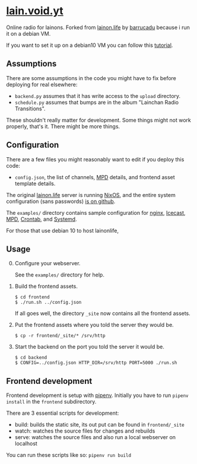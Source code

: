[lain.void.yt](https://lain.void.yt)
===============

Online radio for lainons. Forked from [lainon.life](lainon.life) by [barrucadu](https://github.com/barrucadu/lainonlife) because i run it on a debian VM.

If you want to set it up on a debian10 VM you can follow this [tutorial](https://blog.void.yt/servers/lainradio/index.html).

Assumptions
-----------

There are some assumptions in the code you might have to fix before
deploying for real elsewhere:

- `backend.py` assumes that it has write access to the `upload` directory.
- `schedule.py` assumes that bumps are in the album "Lainchan Radio Transitions".

These shouldn't really matter for development.  Some things might not
work properly, that's it.  There might be more things.

Configuration
-------------

There are a few files you might reasonably want to edit if you deploy
this code:

- `config.json`, the list of channels, [MPD][] details, and frontend
  asset template details.

The original [lainon.life][] server is running [NixOS][], and the entire system
configuration (sans passwords) [is on github][nixfiles].

The `examples/` directory contains sample configuration for [nginx][], [Icecast][], [MPD][], [Crontab][], and [Systemd][].

For those that use debian 10 to host lainonlife, 

Usage
-----

0. Configure your webserver.

    See the `examples/` directory for help.

1. Build the frontend assets.

    ```
    $ cd frontend
    $ ./run.sh ../config.json
    ```

    If all goes well, the directory `_site` now contains all the
    frontend assets.

2. Put the frontend assets where you told the server they would be.

    ```
    $ cp -r frontend/_site/* /srv/http
    ```

3. Start the backend on the port you told the server it would be.

    ```
    $ cd backend
    $ CONFIG=../config.json HTTP_DIR=/srv/http PORT=5000 ./run.sh
    ```

Frontend development
--------------------

Frontend development is setup with [pipenv](https://pipenv.pypa.io).
Initially you have to run `pipenv install` in the `frontend` subdirectory.

There are 3 essential scripts for development:
- build: builds the static site, its out put can be found in `frontend/_site`
- watch: watches the source files for changes and rebuilds
- serve: watches the source files and also run a local webserver on localhost

You can run these scripts like so: `pipenv run build`



[Icecast]:     http://icecast.org/
[MPD]:         https://www.musicpd.org/
[lainon.life]: https://lainon.life/
[NixOS]:       https://nixos.org/
[nixfiles]:    https://github.com/barrucadu/nixfiles
[nginx]:       https://www.nginx.com/
[Crontab]:     https://crontab.guru/
[Systemd]:     https://wiki.debian.org/systemd/Services
